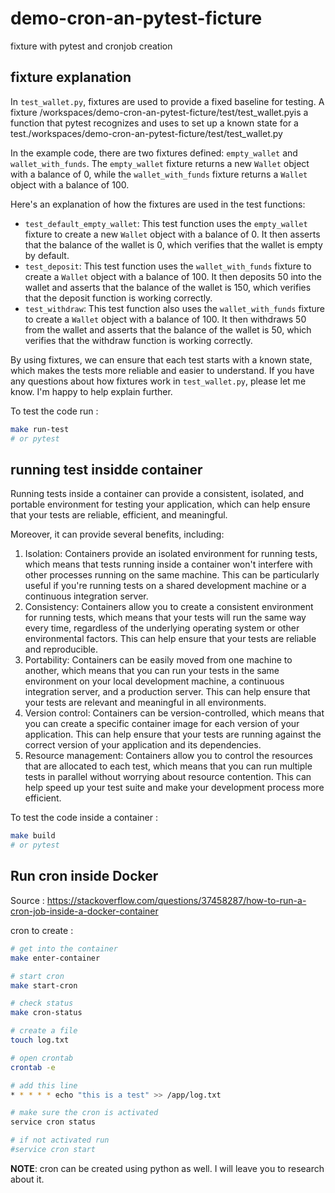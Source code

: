 # demo-cron-an-pytest-ficture
fixture with pytest and cronjob creation

## fixture explanation

In `test_wallet.py`, fixtures are used to provide a fixed baseline for testing. A fixture /workspaces/demo-cron-an-pytest-ficture/test/test_wallet.pyis a function that pytest recognizes and uses to set up a known state for a test./workspaces/demo-cron-an-pytest-ficture/test/test_wallet.py

In the example code, there are two fixtures defined: `empty_wallet` and `wallet_with_funds`. The `empty_wallet` fixture returns a new `Wallet` object with a balance of 0, while the `wallet_with_funds` fixture returns a `Wallet` object with a balance of 100.

Here's an explanation of how the fixtures are used in the test functions:

* `test_default_empty_wallet`: This test function uses the `empty_wallet` fixture to create a new `Wallet` object with a balance of 0. It then asserts that the balance of the wallet is 0, which verifies that the wallet is empty by default.
* `test_deposit`: This test function uses the `wallet_with_funds` fixture to create a `Wallet` object with a balance of 100. It then deposits 50 into the wallet and asserts that the balance of the wallet is 150, which verifies that the deposit function is working correctly.
* `test_withdraw`: This test function also uses the `wallet_with_funds` fixture to create a `Wallet` object with a balance of 100. It then withdraws 50 from the wallet and asserts that the balance of the wallet is 50, which verifies that the withdraw function is working correctly.

By using fixtures, we can ensure that each test starts with a known state, which makes the tests more reliable and easier to understand. If you have any questions about how fixtures work in `test_wallet.py`, please let me know. I'm happy to help explain further.

To test the code run :

```sh
make run-test
# or pytest
```

## running test insidde container

Running tests inside a container can provide a consistent, isolated, and portable environment for testing your application, which can help ensure that your tests are reliable, efficient, and meaningful.

Moreover, it can provide several benefits, including:

1. Isolation: Containers provide an isolated environment for running tests, which means that tests running inside a container won't interfere with other processes running on the same machine. This can be particularly useful if you're running tests on a shared development machine or a continuous integration server.
2. Consistency: Containers allow you to create a consistent environment for running tests, which means that your tests will run the same way every time, regardless of the underlying operating system or other environmental factors. This can help ensure that your tests are reliable and reproducible.
3. Portability: Containers can be easily moved from one machine to another, which means that you can run your tests in the same environment on your local development machine, a continuous integration server, and a production server. This can help ensure that your tests are relevant and meaningful in all environments.
4. Version control: Containers can be version-controlled, which means that you can create a specific container image for each version of your application. This can help ensure that your tests are running against the correct version of your application and its dependencies.
5. Resource management: Containers allow you to control the resources that are allocated to each test, which means that you can run multiple tests in parallel without worrying about resource contention. This can help speed up your test suite and make your development process more efficient.

To test the code inside a container :

```sh
make build
# or pytest
```

## Run cron inside Docker

Source : https://stackoverflow.com/questions/37458287/how-to-run-a-cron-job-inside-a-docker-container

cron to create :

```sh
# get into the container
make enter-container

# start cron
make start-cron

# check status
make cron-status

# create a file
touch log.txt

# open crontab
crontab -e

# add this line
* * * * * echo "this is a test" >> /app/log.txt

# make sure the cron is activated
service cron status

# if not activated run
#service cron start
```

__NOTE__: cron can be created using python as well. I will leave you to research about it.